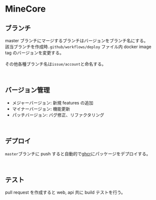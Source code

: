 # MineCore

## ブランチ

master ブランチにマージするブランチはバージョンをブランチ名にする。<br />
該当ブランチを作成時`.github/workflows/deploy` ファイル内 docker image tag のバージョンを変更する。<br />
<br />
その他各種ブランチ名は`issue/account`と命名する。<br />

<br />

## バージョン管理

- メジャーバージョン: 新規 features の追加
- マイナーバージョン: 機能更新
- パッチバージョン: バグ修正、リファクタリング

<br />

## デプロイ

`master`ブランチに push すると自動的で[ghcr](https://github.com/features/packages)にパッケージをデプロイする。<br />

<br />

## テスト

pull request を作成すると web, api 共に build テストを行う。<br />
